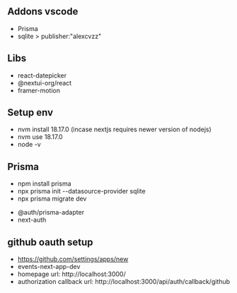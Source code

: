 ## Addons vscode

- Prisma
- sqlite > publisher:"alexcvzz"

## Libs

- react-datepicker
- @nextui-org/react 
- framer-motion

## Setup env

- nvm install 18.17.0 (incase nextjs requires newer version of nodejs)
- nvm use 18.17.0
- node -v

## Prisma

- npm install prisma
- npx prisma init --datasource-provider sqlite
- npx prisma migrate dev
<!-- - @auth/core  -->
- @auth/prisma-adapter 
- next-auth

## github oauth setup
- https://github.com/settings/apps/new
- events-next-app-dev
- homepage url: http://localhost:3000/
- authorization callback url: http://localhost:3000/api/auth/callback/github